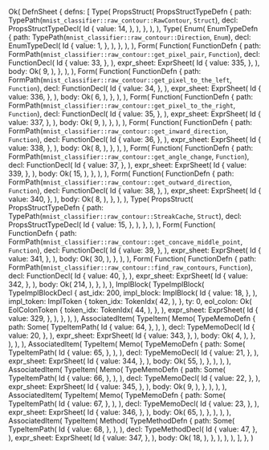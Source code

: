 Ok(
    DefnSheet {
        defns: [
            Type(
                PropsStruct(
                    PropsStructTypeDefn {
                        path: TypePath(`mnist_classifier::raw_contour::RawContour`, `Struct`),
                        decl: PropsStructTypeDecl(
                            Id {
                                value: 14,
                            },
                        ),
                    },
                ),
            ),
            Type(
                Enum(
                    EnumTypeDefn {
                        path: TypePath(`mnist_classifier::raw_contour::Direction`, `Enum`),
                        decl: EnumTypeDecl(
                            Id {
                                value: 1,
                            },
                        ),
                    },
                ),
            ),
            Form(
                Function(
                    FunctionDefn {
                        path: FormPath(`mnist_classifier::raw_contour::get_pixel_pair`, `Function`),
                        decl: FunctionDecl(
                            Id {
                                value: 33,
                            },
                        ),
                        expr_sheet: ExprSheet(
                            Id {
                                value: 335,
                            },
                        ),
                        body: Ok(
                            9,
                        ),
                    },
                ),
            ),
            Form(
                Function(
                    FunctionDefn {
                        path: FormPath(`mnist_classifier::raw_contour::get_pixel_to_the_left`, `Function`),
                        decl: FunctionDecl(
                            Id {
                                value: 34,
                            },
                        ),
                        expr_sheet: ExprSheet(
                            Id {
                                value: 336,
                            },
                        ),
                        body: Ok(
                            6,
                        ),
                    },
                ),
            ),
            Form(
                Function(
                    FunctionDefn {
                        path: FormPath(`mnist_classifier::raw_contour::get_pixel_to_the_right`, `Function`),
                        decl: FunctionDecl(
                            Id {
                                value: 35,
                            },
                        ),
                        expr_sheet: ExprSheet(
                            Id {
                                value: 337,
                            },
                        ),
                        body: Ok(
                            9,
                        ),
                    },
                ),
            ),
            Form(
                Function(
                    FunctionDefn {
                        path: FormPath(`mnist_classifier::raw_contour::get_inward_direction`, `Function`),
                        decl: FunctionDecl(
                            Id {
                                value: 36,
                            },
                        ),
                        expr_sheet: ExprSheet(
                            Id {
                                value: 338,
                            },
                        ),
                        body: Ok(
                            8,
                        ),
                    },
                ),
            ),
            Form(
                Function(
                    FunctionDefn {
                        path: FormPath(`mnist_classifier::raw_contour::get_angle_change`, `Function`),
                        decl: FunctionDecl(
                            Id {
                                value: 37,
                            },
                        ),
                        expr_sheet: ExprSheet(
                            Id {
                                value: 339,
                            },
                        ),
                        body: Ok(
                            15,
                        ),
                    },
                ),
            ),
            Form(
                Function(
                    FunctionDefn {
                        path: FormPath(`mnist_classifier::raw_contour::get_outward_direction`, `Function`),
                        decl: FunctionDecl(
                            Id {
                                value: 38,
                            },
                        ),
                        expr_sheet: ExprSheet(
                            Id {
                                value: 340,
                            },
                        ),
                        body: Ok(
                            8,
                        ),
                    },
                ),
            ),
            Type(
                PropsStruct(
                    PropsStructTypeDefn {
                        path: TypePath(`mnist_classifier::raw_contour::StreakCache`, `Struct`),
                        decl: PropsStructTypeDecl(
                            Id {
                                value: 15,
                            },
                        ),
                    },
                ),
            ),
            Form(
                Function(
                    FunctionDefn {
                        path: FormPath(`mnist_classifier::raw_contour::get_concave_middle_point`, `Function`),
                        decl: FunctionDecl(
                            Id {
                                value: 39,
                            },
                        ),
                        expr_sheet: ExprSheet(
                            Id {
                                value: 341,
                            },
                        ),
                        body: Ok(
                            30,
                        ),
                    },
                ),
            ),
            Form(
                Function(
                    FunctionDefn {
                        path: FormPath(`mnist_classifier::raw_contour::find_raw_contours`, `Function`),
                        decl: FunctionDecl(
                            Id {
                                value: 40,
                            },
                        ),
                        expr_sheet: ExprSheet(
                            Id {
                                value: 342,
                            },
                        ),
                        body: Ok(
                            214,
                        ),
                    },
                ),
            ),
            ImplBlock(
                TypeImplBlock(
                    TypeImplBlockDecl {
                        ast_idx: 200,
                        impl_block: ImplBlock(
                            Id {
                                value: 18,
                            },
                        ),
                        impl_token: ImplToken {
                            token_idx: TokenIdx(
                                42,
                            ),
                        },
                        ty: 0,
                        eol_colon: Ok(
                            EolColonToken {
                                token_idx: TokenIdx(
                                    44,
                                ),
                            },
                        ),
                        expr_sheet: ExprSheet(
                            Id {
                                value: 329,
                            },
                        ),
                    },
                ),
            ),
            AssociatedItem(
                TypeItem(
                    Memo(
                        TypeMemoDefn {
                            path: Some(
                                TypeItemPath(
                                    Id {
                                        value: 64,
                                    },
                                ),
                            ),
                            decl: TypeMemoDecl(
                                Id {
                                    value: 20,
                                },
                            ),
                            expr_sheet: ExprSheet(
                                Id {
                                    value: 343,
                                },
                            ),
                            body: Ok(
                                4,
                            ),
                        },
                    ),
                ),
            ),
            AssociatedItem(
                TypeItem(
                    Memo(
                        TypeMemoDefn {
                            path: Some(
                                TypeItemPath(
                                    Id {
                                        value: 65,
                                    },
                                ),
                            ),
                            decl: TypeMemoDecl(
                                Id {
                                    value: 21,
                                },
                            ),
                            expr_sheet: ExprSheet(
                                Id {
                                    value: 344,
                                },
                            ),
                            body: Ok(
                                55,
                            ),
                        },
                    ),
                ),
            ),
            AssociatedItem(
                TypeItem(
                    Memo(
                        TypeMemoDefn {
                            path: Some(
                                TypeItemPath(
                                    Id {
                                        value: 66,
                                    },
                                ),
                            ),
                            decl: TypeMemoDecl(
                                Id {
                                    value: 22,
                                },
                            ),
                            expr_sheet: ExprSheet(
                                Id {
                                    value: 345,
                                },
                            ),
                            body: Ok(
                                9,
                            ),
                        },
                    ),
                ),
            ),
            AssociatedItem(
                TypeItem(
                    Memo(
                        TypeMemoDefn {
                            path: Some(
                                TypeItemPath(
                                    Id {
                                        value: 67,
                                    },
                                ),
                            ),
                            decl: TypeMemoDecl(
                                Id {
                                    value: 23,
                                },
                            ),
                            expr_sheet: ExprSheet(
                                Id {
                                    value: 346,
                                },
                            ),
                            body: Ok(
                                65,
                            ),
                        },
                    ),
                ),
            ),
            AssociatedItem(
                TypeItem(
                    Method(
                        TypeMethodDefn {
                            path: Some(
                                TypeItemPath(
                                    Id {
                                        value: 68,
                                    },
                                ),
                            ),
                            decl: TypeMethodDecl(
                                Id {
                                    value: 47,
                                },
                            ),
                            expr_sheet: ExprSheet(
                                Id {
                                    value: 347,
                                },
                            ),
                            body: Ok(
                                18,
                            ),
                        },
                    ),
                ),
            ),
        ],
    },
)
